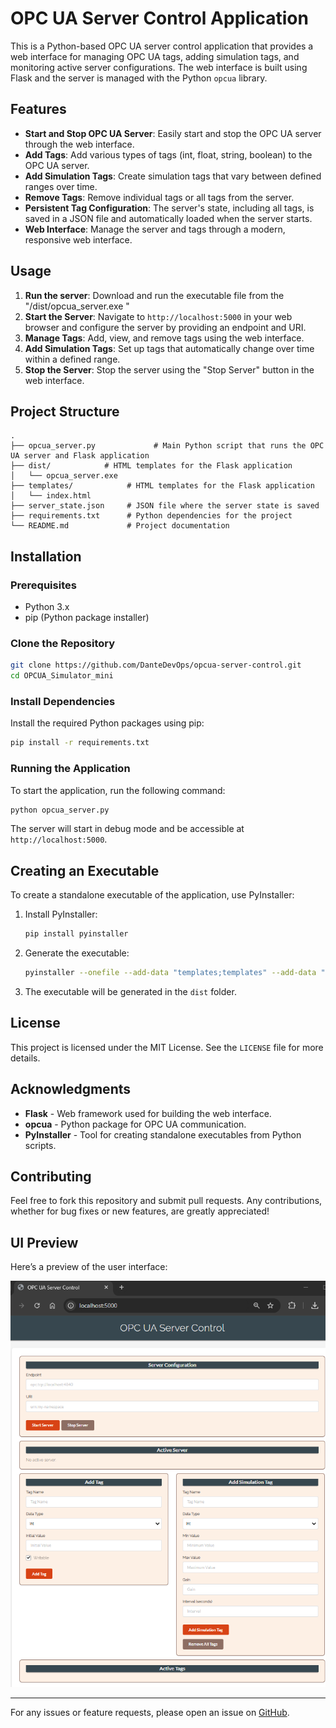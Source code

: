 # OPC UA Server Control Application

This is a Python-based OPC UA server control application that provides a web interface for managing OPC UA tags, adding simulation tags, and monitoring active server configurations. The web interface is built using Flask and the server is managed with the Python `opcua` library.

## Features

- **Start and Stop OPC UA Server**: Easily start and stop the OPC UA server through the web interface.
- **Add Tags**: Add various types of tags (int, float, string, boolean) to the OPC UA server.
- **Add Simulation Tags**: Create simulation tags that vary between defined ranges over time.
- **Remove Tags**: Remove individual tags or all tags from the server.
- **Persistent Tag Configuration**: The server's state, including all tags, is saved in a JSON file and automatically loaded when the server starts.
- **Web Interface**: Manage the server and tags through a modern, responsive web interface.

## Usage
1. **Run the server**: Download and run the executable file from the "/dist/opcua_server.exe "
2. **Start the Server**: Navigate to `http://localhost:5000` in your web browser and configure the server by providing an endpoint and URI.
3. **Manage Tags**: Add, view, and remove tags using the web interface.
4. **Add Simulation Tags**: Set up tags that automatically change over time within a defined range.
5. **Stop the Server**: Stop the server using the "Stop Server" button in the web interface.

## Project Structure

```
.
├── opcua_server.py             # Main Python script that runs the OPC UA server and Flask application
├── dist/            # HTML templates for the Flask application
│   └── opcua_server.exe
├── templates/            # HTML templates for the Flask application
│   └── index.html
├── server_state.json     # JSON file where the server state is saved
├── requirements.txt      # Python dependencies for the project
└── README.md             # Project documentation
```


## Installation

### Prerequisites

- Python 3.x
- pip (Python package installer)

### Clone the Repository

```bash
git clone https://github.com/DanteDevOps/opcua-server-control.git
cd OPCUA_Simulator_mini
```

### Install Dependencies

Install the required Python packages using pip:

```bash
pip install -r requirements.txt
```

### Running the Application

To start the application, run the following command:

```bash
python opcua_server.py
```

The server will start in debug mode and be accessible at `http://localhost:5000`.

## Creating an Executable

To create a standalone executable of the application, use PyInstaller:

1. Install PyInstaller:

    ```bash
    pip install pyinstaller
    ```

2. Generate the executable:

    ```bash
    pyinstaller --onefile --add-data "templates;templates" --add-data "server_state.json;." server.py
    ```

3. The executable will be generated in the `dist` folder.



## License

This project is licensed under the MIT License. See the `LICENSE` file for more details.

## Acknowledgments

- **Flask** - Web framework used for building the web interface.
- **opcua** - Python package for OPC UA communication.
- **PyInstaller** - Tool for creating standalone executables from Python scripts.

## Contributing

Feel free to fork this repository and submit pull requests. Any contributions, whether for bug fixes or new features, are greatly appreciated!


## UI Preview

Here’s a preview of the user interface:

![UI Picture](https://raw.githubusercontent.com/DanteDevOps/OPCUA_Simulator_mini/master/assets/UI_picture.png)

---

For any issues or feature requests, please open an issue on [GitHub](https://github.com/DanteDevOps/OPCUA_Simulator_mini/issues).
```



